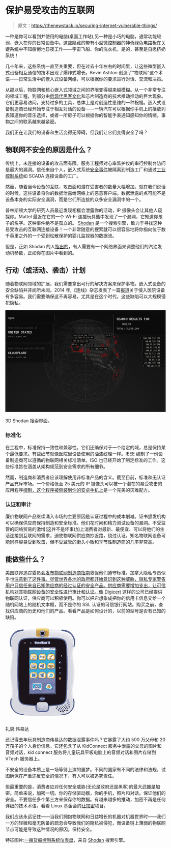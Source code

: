 # 保护易受攻击的互联网

> 原文：<https://thenewstack.io/securing-internet-vulnerable-things/>

一种是你可以看到并使用的电脑(桌面工作站),另一种是小巧的电脑，通常功能较弱，嵌入在你的日常设备中。这些隐藏的带有小型微控制器的神奇绿色电路板在关键系统中不知疲倦地日夜工作——宇宙飞船、你的洗衣机，是的，甚至是自愿挤奶系统！

几十年来，这些系统一直至关重要，但在过去十年左右的时间里，让这些微型嵌入式设备相互通信的技术出现了爆炸式增长。Kevin Ashton 创造了“物联网”这个术语——日常生活中的嵌入式设备网络，可以根据你的要求进行对话、交流和决策。

从那以后，物联网和核心嵌入式领域之间的界限变得越来越模糊。从一个非常专注的领域工程，到部分由[后现代黑客文化](/tag/off-the-shelf-hacker/)和芯片制造商的技术推动推动的巨大现象。它们更容易访问，支持过多的工具，总体上是对创造性思维的一种祝福。嵌入式设备制造商已经开始专注于相互对话的设备——一辆汽车可以根据你手机上的播放列表知道你的音乐选择，或者一所房子可以根据你的智能手表通知感知你的情绪。事物之间的联系越来越紧密。

我们正在让我们的设备和生活变得无障碍，但我们让它们变得安全了吗？

## 物联网不安全的原因是什么？

传统上，未连接的设备的攻击面有限。服务工程师对心率监护仪的串行控制台访问是最大的漏洞。信任来自个人，嵌入式系统[安全事件](https://en.wikipedia.org/wiki/Stuxnet)被隔离到制造工厂和通过[工业控制系统](https://en.wikipedia.org/wiki/Industrial_control_system)如 SCADA 连接设备的工厂。

然而，随着当今设备的互联，攻击面和潜在受害者的数量大幅增加。就在我们说话的时候，这些设备将你的数据泄露给网络上的恶意客户端。数据泄露的点可能不是设备本身的实际安全漏洞，而是它们所连接的众多安全漏洞中的一个。

普林斯顿大学的研究人员最近发现相框会泄露你的活动，IP 摄像头会让其他人窥探你。Mattel 最近在它的一个 Wi-Fi 连接玩具熊中发现了一个漏洞，它知道你孩子的名字。这种事件绝不是孤立的。 [Shodan](https://www.shodan.io/) 是一个搜索引擎，致力于寻找这种易受攻击的互联网连接设备！一个非常随意的搜索就可以很容易地将你指向位于数千英里之外的一个受到松散保护的婴儿监视器的数据流。

但是，正如 Shodan 的人[指出的](https://twitter.com/shodanhq/status/628256550033952769)，有人需要有一个网络界面来调整他们的汽油发动机参数，正如你在图片中看到的。

## 行动（或活动、袭击）计划

随着物联网领域的扩展，我们需要拿出可行的解决方案来保护事物。嵌入式设备的安全缺陷并非闻所未闻。2014 年,《连线》杂志发表了一篇[报道](http://www.wired.com/2014/04/hospital-equipment-vulnerable/)关于侵入医院设备有多容易。我们需要确保这不再容易，尤其是在这个时代，这些缺陷可以大规模侵犯隐私。

[![A 3D Shodan search interface.](img/53f5a5989135b50acd7413a44a159dc9.png)](https://account.shodan.io/login?continue=http%3A%2F%2F3d.shodan.io%2F)

3D Shodan 搜索界面。

### 标准化

在工程中，标准保持一致性和兼容性。它们还确保对于一个给定的域，总是保持某个最低要求。有些细节就像医院里设备使用的油漆纹理一样。IEEE 编制了一份设备制造商可以遵循的物联网相关标准清单。ISO 也已经开始了制定标准的工作。这些标准旨在涵盖从架构规范到安全需求的所有细节。

然而，制造商和消费者应该理解使用非标准产品的含义。截至目前，标准和无认证产品充斥市场。一个价格低至 25 美元的 IP 摄像头可以被一个潜在的易受攻击的应用程序[控制，这个程序被侧装到你的安卓手机上](https://en.wikipedia.org/wiki/Sideloading)是一个完美的灾难配方。

### 认证和审计

廉价物联网产品继续涌入市场的主要原因是认证过程中的成本削减。证书颁发机构可以确保供应商保持制造和安全标准。他们花时间和精力测试设备的漏洞。不受监管的网络贸易的激增(这并不是坏事)加上消费者对最新、最便宜、可以将他们的生活连接到互联网的需求，迫使物联网供应商抄近路，绕过认证。知名物联网设备可能同样容易受到攻击，但不受监管的街头小贩和季节性制造商的几率非常高。

## 能做些什么？

美国联邦追踪委员会[发布物联网制造商指南](https://www.ftc.gov/news-events/press-releases/2015/01/ftc-report-internet-things-urges-companies-adopt-best-practices)敦促他们遵守标准。加拿大隐私专员似乎也[注意到了这件事。尽管世界各地的政府都开始意识到这种威胁，隐私专家警告用户只信任来自已知供应商的经过认证的安全产品。供应商需要增加支出，让可信机构对其物联网设备的安全性进行审计和认证。像](https://www.priv.gc.ca/media/sp-d/2015/sp-d_20151112_e.asp) [Digicert](https://www.digicert.com/internet-of-things/) 这样的公司已经提供物联网认证，供应商可以积极使用。你可以把它想象成把你的信用卡信息交给一个随机网站上的随机文本框，而不是你的 SSL 认证的可信银行网站。购买之前，查找供应商的历史和他们的产品。看看产品是如何设计的，以前的型号是否有已知的缺陷。

![Courtesy : VTech](img/e731e1f5267ac9561b9a9004d4fb5268.png)

礼貌:伟易达

还记得去年玩具制造商伟易达的数据泄露事件吗？它暴露了大约 500 万父母和 20 万孩子的个人身份信息。它还包含了从 KidConnect 服务中泄露的父母的图片和音频对话，kid connect 服务将儿童玩具平板电脑上的音频对话和图片存储到 VTech 服务器上。

不安全的设备本质上是一场等待上演的噩梦。不同的国家有不同的法律和法规，试图确保在严重违反安全的情况下，有人可以被追究责任。

但最重要的是，消费者应对任何安全威胁(无论是政府还是黑客)的最大武器是加密。简单来说，加密一切。你的存储驱动器，你的手机，照片和对话。保证他们的安全。不要信任多个第三方来保存你的数据。有越来越多的推动，加密不再是任何详细的技术术语。看看 Linux 基金会的[让加密](https://letsencrypt.org/)项目。

我们应该永远记住——当我们拥抱物联网和日益增长的机器对机器世界时——我们一方的轻微和毫无防备的疏忽会导致我们的隐私被侵犯，而设备链上薄弱的物联网节点可能是导致这种情况的原因。保持安全。

特征图片:[一艘货船控制系统仪表盘](https://twitter.com/shodanhq/status/676479794104635392)，来自 [Shodan](https://www.shodan.io/) 搜索引擎。

<svg xmlns:xlink="http://www.w3.org/1999/xlink" viewBox="0 0 68 31" version="1.1"><title>Group</title> <desc>Created with Sketch.</desc></svg>